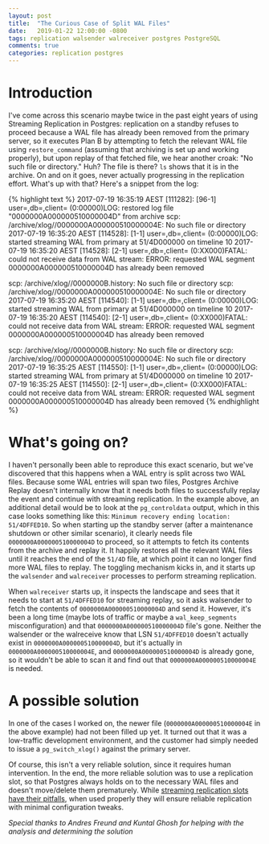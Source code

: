 ```yaml
---
layout: post
title:  "The Curious Case of Split WAL Files"
date:   2019-01-22 12:00:00 -0800
tags: replication walsender walreceiver postgres PostgreSQL
comments: true
categories: replication postgres
---
```


# Introduction
I've come across this scenario maybe twice in the past eight years of using Streaming Replication in Postgres: replication on a standby refuses to proceed because a WAL file has already been removed from the primary server, so it executes Plan B by attempting to fetch the relevant WAL file using `restore_command` (assuming that archiving is set up and working properly), but upon replay of that fetched file, we hear another croak: "No such file or directory."  Huh?  The file is there?  `ls` shows that it is in the archive.  On and on it goes, never actually progressing in the replication effort.  What's up with that?  Here's a snippet from the log:

{% highlight text %}
2017-07-19 16:35:19 AEST [111282]: [96-1] user=,db=,client=  (0:00000)LOG:  restored log file "0000000A000000510000004D" from archive
scp: /archive/xlog//0000000A000000510000004E: No such file or directory
2017-07-19 16:35:20 AEST [114528]: [1-1] user=,db=,client=  (0:00000)LOG:  started streaming WAL from primary at 51/4D000000 on timeline 10
2017-07-19 16:35:20 AEST [114528]: [2-1] user=,db=,client=  (0:XX000)FATAL:  could not receive data from WAL stream: ERROR:  requested WAL segment 0000000A000000510000004D has already been removed

scp: /archive/xlog//0000000B.history: No such file or directory
scp: /archive/xlog//0000000A000000510000004E: No such file or directory
2017-07-19 16:35:20 AEST [114540]: [1-1] user=,db=,client=  (0:00000)LOG:  started streaming WAL from primary at 51/4D000000 on timeline 10
2017-07-19 16:35:20 AEST [114540]: [2-1] user=,db=,client=  (0:XX000)FATAL:  could not receive data from WAL stream: ERROR:  requested WAL segment 0000000A000000510000004D has already been removed

scp: /archive/xlog//0000000B.history: No such file or directory
scp: /archive/xlog//0000000A000000510000004E: No such file or directory
2017-07-19 16:35:25 AEST [114550]: [1-1] user=,db=,client=  (0:00000)LOG:  started streaming WAL from primary at 51/4D000000 on timeline 10
2017-07-19 16:35:25 AEST [114550]: [2-1] user=,db=,client=  (0:XX000)FATAL:  could not receive data from WAL stream: ERROR:  requested WAL segment 0000000A000000510000004D has already been removed
{% endhighlight %}

# What's going on?
I haven't personally been able to reproduce this exact scenario, but we've discovered that this happens when a WAL entry is split across two WAL files.  Because some WAL entries will span two files, Postgres Archive Replay doesn't internally know that it needs both files to successfully replay the event and continue with streaming replication.  In the example above, an additional detail would be to look at the `pg_controldata` output, which in this case looks something like this: `Minimum recovery ending location: 51/4DFFED10`.  So when starting up the standby server (after a maintenance shutdown or other similar scenario), it clearly needs file `0000000A000000510000004D` to proceed, so it attempts to fetch its contents from the archive and replay it.  It happily restores all the relevant WAL files until it reaches the end of the `51/4D` file, at which point it can no longer find more WAL files to replay.  The toggling mechanism kicks in, and it starts up the `walsender` and `walreceiver` processes to perform streaming replication.

When `walreceiver` starts up, it inspects the landscape and sees that it needs to start at `51/4DFFED10` for streaming replay, so it asks walsender to fetch the contents of `0000000A000000510000004D` and send it.  However, it's been a long time (maybe lots of traffic or maybe a `wal_keep_segments` misconfiguration) and that `0000000A000000510000004D` file's gone.  Neither the walsender or the walreceive know that LSN `51/4DFFED10` doesn't actually exist in `0000000A000000510000004D`, but it's actually in `0000000A000000510000004E`, and `0000000A000000510000004D` is already gone, so it wouldn't be able to scan it and find out that `0000000A000000510000004E` is needed.  

# A possible solution
In one of the cases I worked on, the newer file (`0000000A000000510000004E` in the above example) had not been filled up yet.  It turned out that it was a low-traffic development environment, and the customer had simply needed to issue a `pg_switch_xlog()` against the primary server.

Of course, this isn't a very reliable solution, since it requires human intervention.  In the end, the more reliable solution was to use a replication slot, so that Postgres always holds on to the necessary WAL files and doesn't move/delete them prematurely.  While [streaming replication slots have their pitfalls](http://richyen.com/replication/postgres/2019/01/08/zombie_transactions.html), when used properly they will ensure reliable replication with minimal configuration tweaks.

*Special thanks to Andres Freund and Kuntal Ghosh for helping with the analysis and determining the solution*
